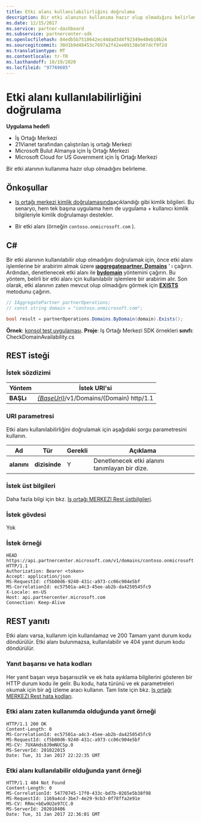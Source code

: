 ```yaml
---
title: Etki alanı kullanılabilirliğini doğrulama
description: Bir etki alanının kullanıma hazır olup olmadığını belirleme.
ms.date: 12/15/2017
ms.service: partner-dashboard
ms.subservice: partnercenter-sdk
ms.openlocfilehash: 84edb5b7510642ec44dad3d4f92349e40eb10b24
ms.sourcegitcommit: 30d1b9d48453c7697a2f42ee09138e507dcf9f2d
ms.translationtype: MT
ms.contentlocale: tr-TR
ms.lasthandoff: 10/19/2020
ms.locfileid: "97769605"
---
```

# <a name="verify-domain-availability"></a>Etki alanı kullanılabilirliğini doğrulama

**Uygulama hedefi**

- İş Ortağı Merkezi
- 21Vianet tarafından çalıştırılan iş ortağı Merkezi
- Microsoft Bulut Almanya için İş Ortağı Merkezi
- Microsoft Cloud for US Government için İş Ortağı Merkezi

Bir etki alanının kullanıma hazır olup olmadığını belirleme.

## <a name="prerequisites"></a>Önkoşullar

- [Iş ortağı merkezi kimlik doğrulamasında](partner-center-authentication.md)açıklandığı gibi kimlik bilgileri. Bu senaryo, hem tek başına uygulama hem de uygulama + kullanıcı kimlik bilgileriyle kimlik doğrulamayı destekler.

- Bir etki alanı (örneğin `contoso.onmicrosoft.com` ).

## <a name="c"></a>C\#

Bir etki alanının kullanılabilir olup olmadığını doğrulamak için, önce etki alanı işlemlerine bir arabirim almak üzere [**ıaggregatepartner. Domains**](/dotnet/api/microsoft.store.partnercenter.ipartner.domains) ' ı çağırın. Ardından, denetlenecek etki alanı ile [**bydomain**](/dotnet/api/microsoft.store.partnercenter.domains.idomaincollection.bydomain) yöntemini çağırın. Bu yöntem, belirli bir etki alanı için kullanılabilir işlemlere bir arabirim alır. Son olarak, etki alanının zaten mevcut olup olmadığını görmek için [**EXISTS**](/dotnet/api/microsoft.store.partnercenter.domains.idomain.exists) metodunu çağırın.

``` csharp
// IAggregatePartner partnerOperations;
// const string domain = "contoso.onmicrosoft.com";

bool result = partnerOperations.Domains.ByDomain(domain).Exists();
```

**Örnek**: [konsol test uygulaması](console-test-app.md). **Proje**: Iş Ortağı Merkezi SDK örnekleri **sınıfı**: CheckDomainAvailability.cs

## <a name="rest-request"></a>REST isteği

### <a name="request-syntax"></a>İstek sözdizimi

| Yöntem   | İstek URI'si                                                              |
|----------|--------------------------------------------------------------------------|
| **BAŞLı** | [*{BaseUrl}*](partner-center-rest-urls.md)/v1/Domains/{Domain} http/1.1 |

### <a name="uri-parameter"></a>URI parametresi

Etki alanı kullanılabilirliğini doğrulamak için aşağıdaki sorgu parametresini kullanın.

| Ad       | Tür       | Gerekli | Açıklama                                   |
|------------|------------|----------|-----------------------------------------------|
| **alanını** | **dizisinde** | Y        | Denetlenecek etki alanını tanımlayan bir dize. |

### <a name="request-headers"></a>İstek üst bilgileri

Daha fazla bilgi için bkz. [Iş ortağı MERKEZI Rest üstbilgileri](headers.md).

### <a name="request-body"></a>İstek gövdesi

Yok

### <a name="request-example"></a>İstek örneği

```http
HEAD https://api.partnercenter.microsoft.com/v1/domains/contoso.onmicrosoft.com HTTP/1.1
Authorization: Bearer <token>
Accept: application/json
MS-RequestId: cf5b00d6-9240-431c-a973-cc06c904e5bf
MS-CorrelationId: ec57501a-a4c3-45ee-ab2b-da4250545fc9
X-Locale: en-US
Host: api.partnercenter.microsoft.com
Connection: Keep-Alive
```

## <a name="rest-response"></a>REST yanıtı

Etki alanı varsa, kullanım için kullanılamaz ve 200 Tamam yanıt durum kodu döndürülür. Etki alanı bulunmazsa, kullanılabilir ve 404 yanıt durum kodu döndürülür.

### <a name="response-success-and-error-codes"></a>Yanıt başarısı ve hata kodları

Her yanıt başarı veya başarısızlık ve ek hata ayıklama bilgilerini gösteren bir HTTP durum kodu ile gelir. Bu kodu, hata türünü ve ek parametreleri okumak için bir ağ izleme aracı kullanın. Tam liste için bkz. [Iş ortağı MERKEZI Rest hata kodları](error-codes.md).

### <a name="response-example-for-when-the-domain-is-already-in-use"></a>Etki alanı zaten kullanımda olduğunda yanıt örneği

```http
HTTP/1.1 200 OK
Content-Length: 0
MS-CorrelationId: ec57501a-a4c3-45ee-ab2b-da4250545fc9
MS-RequestId: cf5b00d6-9240-431c-a973-cc06c904e5bf
MS-CV: 7UXAHds8J0mNUCSp.0
MS-ServerId: 201022015
Date: Tue, 31 Jan 2017 22:22:35 GMT
```

### <a name="response-example-for-when-the-domain-is-available"></a>Etki alanı kullanılabilir olduğunda yanıt örneği

```http
HTTP/1.1 404 Not Found
Content-Length: 0
MS-CorrelationId: 54770745-17f0-433c-bd7b-0265e5b38f98
MS-RequestId: 1169a4cd-3be7-4e29-9cb3-0f78ffa2e91e
MS-CV: RRmc+bEw9U2e97CC.0
MS-ServerId: 202010406
Date: Tue, 31 Jan 2017 22:36:01 GMT
```
